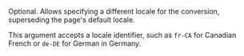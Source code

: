Optional. Allows specifying a different locale for the conversion, superseding the page's default locale. 

This argument accepts a locale identifier, such as `fr-CA` for Canadian French or `de-DE` for German in Germany.